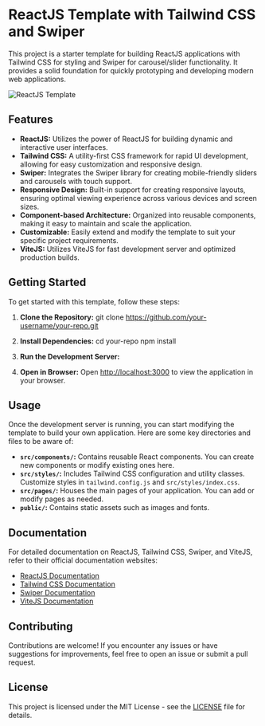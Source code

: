 # ReactJS Template with Tailwind CSS and Swiper

This project is a starter template for building ReactJS applications with Tailwind CSS for styling and Swiper for carousel/slider functionality. It provides a solid foundation for quickly prototyping and developing modern web applications.

![ReactJS Template](/path/to/your/image.png)

## Features

- **ReactJS:** Utilizes the power of ReactJS for building dynamic and interactive user interfaces.
- **Tailwind CSS:** A utility-first CSS framework for rapid UI development, allowing for easy customization and responsive design.
- **Swiper:** Integrates the Swiper library for creating mobile-friendly sliders and carousels with touch support.
- **Responsive Design:** Built-in support for creating responsive layouts, ensuring optimal viewing experience across various devices and screen sizes.
- **Component-based Architecture:** Organized into reusable components, making it easy to maintain and scale the application.
- **Customizable:** Easily extend and modify the template to suit your specific project requirements.
- **ViteJS:** Utilizes ViteJS for fast development server and optimized production builds.

## Getting Started

To get started with this template, follow these steps:

1. **Clone the Repository:**
git clone https://github.com/your-username/your-repo.git

2. **Install Dependencies:**
 cd your-repo
 npm install

3. **Run the Development Server:**

4. **Open in Browser:**
Open [http://localhost:3000](http://localhost:3000) to view the application in your browser.

## Usage

Once the development server is running, you can start modifying the template to build your own application. Here are some key directories and files to be aware of:

- **`src/components/`:** Contains reusable React components. You can create new components or modify existing ones here.
- **`src/styles/`:** Includes Tailwind CSS configuration and utility classes. Customize styles in `tailwind.config.js` and `src/styles/index.css`.
- **`src/pages/`:** Houses the main pages of your application. You can add or modify pages as needed.
- **`public/`:** Contains static assets such as images and fonts.

## Documentation

For detailed documentation on ReactJS, Tailwind CSS, Swiper, and ViteJS, refer to their official documentation websites:

- [ReactJS Documentation](https://reactjs.org/docs/getting-started.html)
- [Tailwind CSS Documentation](https://tailwindcss.com/docs)
- [Swiper Documentation](https://swiperjs.com/get-started)
- [ViteJS Documentation](https://vitejs.dev/)

## Contributing

Contributions are welcome! If you encounter any issues or have suggestions for improvements, feel free to open an issue or submit a pull request.

## License

This project is licensed under the MIT License - see the [LICENSE](LICENSE) file for details.

